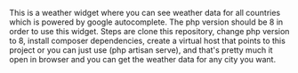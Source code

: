 This is a weather widget where you can see weather data for all countries which is powered by google autocomplete.
The php version should be 8 in order to use this widget.
Steps are clone this repository, change php version to 8, install composer dependencies, create a virtual host that points to this project or you can just use (php artisan serve),
and that's pretty much it open in browser and you can get the weather data for any city you want.